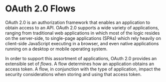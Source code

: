 # OAuth 2.0 Flows

OAuth 2.0 is an authorization framework that enables an application to obtain
access to an API.  OAuth 2.0 supports a wide variety of applications, ranging
from traditional web applications in which most of the logic resides on the
server-side, to single-page applications (SPAs) which rely heavily on
client-side JavaScript executing in a browser, and even native applications
running on a desktop or mobile operating system.

In order to support this assortment of applications, OAuth 2.0 provides an
extensible set of _flows_.  A flow determines how an application obtains an
access token.  A flow, in conjunction with the type of application, impact the
security considerations when storing and using that access token.  
